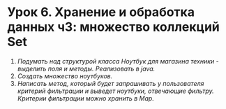 # Урок 6. Хранение и обработка данных ч3: множество коллекций Set

1. _Подумать над структурой класса Ноутбук для магазина техники - выделить поля и методы. Реализовать в java._
2. _Создать множество ноутбуков._
3. _Написать метод, который будет запрашивать у пользователя критерий фильтрации и выведет ноутбуки, отвечающие фильтру. Критерии фильтрации можно хранить в Map._

